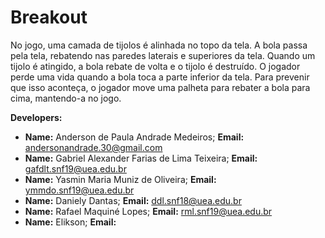 # Breakout

No jogo, uma camada de tijolos é alinhada no topo da tela. A bola passa pela tela, rebatendo nas paredes laterais e superiores da tela. Quando um tijolo é atingido, a bola rebate de volta e o tijolo é destruído. O jogador perde uma vida quando a bola toca a parte inferior da tela. Para prevenir que isso aconteça, o jogador move uma palheta para rebater a bola para cima, mantendo-a no jogo. 

<b>Developers:</b>

- <b>Name:</b> Anderson de Paula Andrade Medeiros; <b>Email:</b> andersonandrade.30@gmail.com
- <b>Name:</b> Gabriel Alexander Farias de Lima Teixeira; <b>Email:</b> gafdlt.snf19@uea.edu.br 
- <b>Name:</b> Yasmin Maria Muniz de Oliveira; <b>Email:</b> ymmdo.snf19@uea.edu.br
- <b>Name:</b> Daniely Dantas; <b>Email:</b> ddl.snf18@uea.edu.br
- <b>Name:</b> Rafael Maquiné Lopes; <b>Email:</b> rml.snf19@uea.edu.br
- <b>Name:</b> Elikson; <b>Email:</b>
